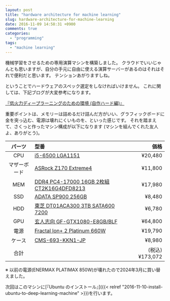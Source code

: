 ```yaml
---
layout: post
title: "hardware architecture for machine learning"
slug: hardware-architecture-for-machine-learning
date: 2016-11-09 14:58:31 +0900
comments: true
categories:
  - "programming"
tags:
  - "machine learning"
---
```


機械学習をさせるための専用演算マシンを構築しました。
クラウドでいいじゃんとも思いますが、自分の手元に自由に使える演算サーバーがあるのはそれはそれで便利だと思います。
テンションあがりますしね。

ということでハードウェアのスペック選定をしなければいけません。
これに関しては、下記ブログが大変参考になります。

[『低火力ディープラーニングのための環境 (自作ハード編)』](http://studylog.hateblo.jp/entry/2016/01/28/011100)

重要ポイントは、メモリーは詰めるだけ詰んだ方がいい、グラフィックボードに金を突っ込む、電源は壊れにくいものを、といった感じです。
それを踏まえて、さくっと作ったマシン構成が以下になります (マシンを組んでくれた友人よ、ありがとう)。

| パーツ | 型番 | 価格 |
|:-----------:|:------------|------------:|
| CPU | [i5-6500 LGA1151](http://ark.intel.com/ja/products/88184/Intel-Core-i5-6500-Processor-6M-Cache-up-to-3_60-GHz) | ¥20,480 |
| マザーボード | [ASRock Z170 Extreme4](http://www.asrock.com/mb/intel/z170%20extreme4/) | ¥11,800 |
| MEM | [DDR4 PC4-17000 16GB 2枚組 CT2K16G4DFD8213](http://www.crucial.com/usa/en/ct2k16g4dfd8213) | ¥17,980 |
| SSD | [ADATA SP900 256GB](http://www.adata.com/jp/ssd/feature/171) | ¥8,480 |
| HDD | [東芝 DT01ACA300 3TB SATA600 7200](http://toshiba.semicon-storage.com/jp/product/storage-products/client-hdd/dt01acaxxx.html) | ¥6,780 |
| GPU | [玄人志向 GF-GTX1080-E8GB/BLF](http://www.kuroutoshikou.com/product/graphics_bord/nvidia/gf-gtx1080-e8gb_blf/release/) | ¥64,800 |
| 電源 | [Fractal Ion+ 2 Platinum 660W](https://www.fractal-design.com/ja/products/power-supplies/ion/ion-2-platinum-660w/black/) | ¥19,790 |
| ケース | [CMS-693-KKN1-JP](http://apac.coolermaster.com/jp/case/mid-tower-cm690-series/cm693/) | ¥8,980 |
| 合計 | | (税込) ¥173,072 |

※ 以前の電源(ENERMAX PLATIMAX 850W)が壊れたので2024年3月に買い替えました。

次回はこのマシンに[『Ubuntu のインストール』]({{< relref "2016-11-10-install-ubuntu-to-deep-learning-machine" >}})を行います。
